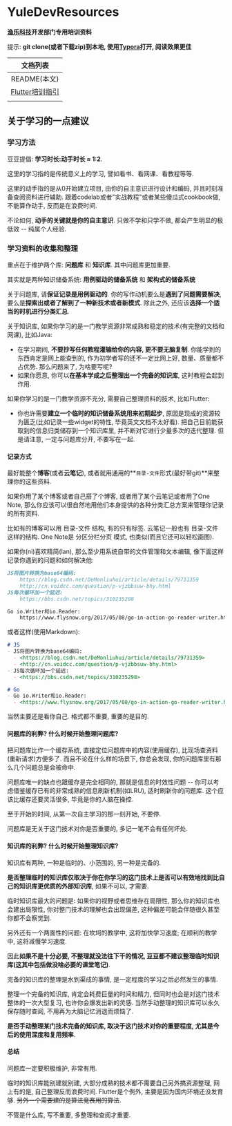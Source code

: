 # YuleDevResources

**[渔乐科技](https://yulekeji.cn)开发部门专用培训资料**

提示: **git clone(或者下载zip)到本地, 使用[Typora](https://typora.io/)打开, 阅读效果更佳**

|               文档列表                |
| :-----------------------------------: |
|             README(本文)              |
| [Flutter培训指引](Flutter/Flutter.md) |
|                                       |



## 关于学习的一点建议

### 学习方法

豆豆提倡: **学习时长:动手时长 ≈ 1:2**.

这里的学习指的是传统意义上的学习, 譬如看书、看网课、看教程等等.

这里的动手指的是从0开始建立项目, 由你的自主意识进行设计和编码, 并且时刻准备查阅资料进行辅助. 跟着codelab或者"实战教程"或者某些傻瓜式cookbook做, 不能算作动手, 反而是在浪费时间.

不论如何, **动手的关键就是你的自主意识**. 只做不学和只学不做, 都会产生明显的极低效 -- 纯属个人经验.

### 学习资料的收集和整理

重点在于维护两个库: **问题库** 和 **知识库**. 其中问题库更加重要.

其实就是两种知识储备系统: **用例驱动的储备系统** 和 **架构式的储备系统**

关于问题库, 请**保证记录是用例驱动的**. 你的写作动机要么是**遇到了问题需要解决**, 要么是**探索出或者了解到了一种新技术或者新模式**. 除此之外, 还应该**选择一个适当的时机进行分类汇总**.

关于知识库, 如果你学习的是一门教学资源非常成熟和稳定的技术(有完整的文档和网课), 比如Java:

- 在学习期间, **不要抄写任何教程灌输给你的内容, 更不要无脑复制**. 你能学到的东西肯定是网上能查到的, 作为初学者写的还不一定比网上好, 数量、质量都不占优势. 那么问题来了, 为啥要写呢?
- 如果你愿意, 你可以**在基本学成之后整理出一个完备的知识库**, 这时教程会起到作用.

如果你学习的是一门教学资源不充分, 需要自己整理资料的技术, 比如Flutter:

- 你也许需要**建立一个临时的知识储备系统用来初期起步**, 原因是现成的资源较为匮乏(比如记录一些widget的特性, 毕竟英文文档不太好看). 把自己目前能获取到的信息归类储存到一个知识库里, 并不断对它进行少量多次的迭代整理. 但是请注意, 一定与问题库分开, 不要写在一起.

#### 记录方式

最好能整个**博客**(或者**云笔记**), 或者就用通用的**`目录-文件`形式(最好带git)**来整理你的这些资料.

如果你用了某个博客或者自己搭了个博客, 或者用了某个云笔记或者用了One Note, 那么你应该可以很自然地用他们本身提供的各种分类汇总方案来管理你记录的所有资料.

比如有的博客可以用 目录-文件 结构, 有的只有标签. 云笔记一般也有 目录-文件 这样的结构. One Note是 分区分栏分页 模式, 也类似(而且它还可以轻松画图).

如果你(ni)喜欢精简(lan), 那么至少用系统自带的文件管理和文本编辑, 像下面这样记录你遇到的问题和如何解决他:

```markdown
JS将图片转换为base64编码:
	https://blog.csdn.net/DeMonliuhui/article/details/79731359
	http://cn.voidcc.com/question/p-vjzbbsuw-bhy.html
JS每次循环加一个延迟:
	https://bbs.csdn.net/topics/310235298

Go io.Writer和io.Reader:
	https://www.flysnow.org/2017/05/08/go-in-action-go-reader-writer.html
```

或者这样(使用Markdown):

```markdown
# JS
- JS将图片转换为base64编码:
  - <https://blog.csdn.net/DeMonliuhui/article/details/79731359>
  - <http://cn.voidcc.com/question/p-vjzbbsuw-bhy.html>
- JS每次循环加一个延迟:
  - <https://bbs.csdn.net/topics/310235298>

# Go
- Go io.Writer和io.Reader:
  - <https://www.flysnow.org/2017/05/08/go-in-action-go-reader-writer.html>
```

当然主要还是看你自己. 格式都不重要, 重要的是目的.

#### 问题库的利弊? 什么时候开始整理问题库?

把问题库比作一个缓存系统, 直接定位问题库中的内容(使用缓存), 比现场查资料(重新请求)方便多了. 而且不论在什么样的场景下, 你总会发现, 你的问题库里有那么几个问题总是会被命中.

问题库唯一的缺点也跟缓存是完全相同的, 那就是信息的时效性问题 -- 你可以考虑借鉴缓存已有的非常成熟的信息刷新机制(如LRU), 适时刷新你的问题库. 这个应该比缓存还要灵活很多, 毕竟是你的人脑在操控.

至于开始的时间, 从第一次自主学习的那一刻开始, 不要停.

问题库是无关于这门技术对你是否重要的, 多记一笔不会有任何坏处.

#### 知识库的利弊? 什么时候开始整理知识库?

知识库有两种, 一种是临时的、小范围的, 另一种是完备的. 

**是否整理临时的知识库仅取决于你在你学习的这门技术上是否可以有效地找到比自己的知识库更优质的外部知识库**, 如果不可以, 才需要.

临时知识库最大的问题是: 如果你的视野或者思维存在局限性, 那么你的知识库也会建出局限性, 你对整门技术的理解也会出现偏差, 这种偏差可能会伴随很久甚至你都不会察觉到.

另外还有一个两面性的问题: 在坎坷的教学中, 这将加快学习速度; 在顺利的教学中, 这将减慢学习速度.

因此**如果不是十分必要, 不整理就没法往下干的情况, 豆豆都不建议整理临时知识库(这其中包括做没啥必要的课堂笔记)**.

完备的知识库的整理是水到渠成的事情, 是一定程度的学习之后必然发生的事情. 

整理一个完备的知识库, 肯定会耗费巨量的时间和精力, 但同时也会是对这门技术整体的一次大型复习, 也许你会爆发出新的灵感. 当然手动整理的知识库可以永久保存随时查阅, 不用再为大脑记忆消退而烦恼了.

**是否手动整理某门技术完备的知识库, 取决于这门技术对你的重要程度, 尤其是今后的使用深度和复用频率**.

#### 总结

问题库一定要积极维护, 非常有用.

临时的知识库能别建就别建, 大部分成熟的技术都不需要自己另外搞资源整理, 网上有的是, 自己整理反而浪费时间. Flutter是个例外, 主要是因为国内环境还没发育够. ~~另外一个需要建的是算法竞赛用的算法~~.

不管是什么库, 写不重要, 多整理和查阅才重要.